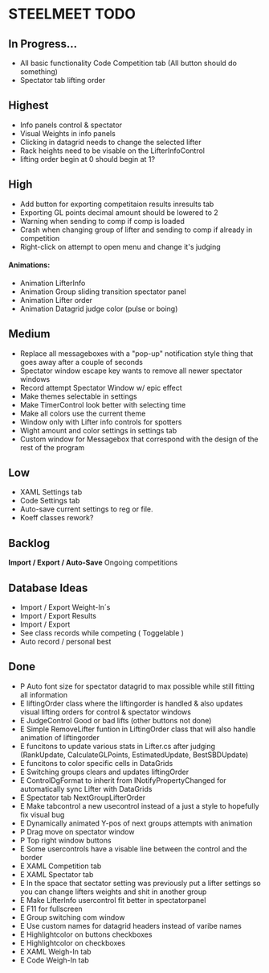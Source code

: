 ﻿<h1>STEELMEET TODO

## In Progress...
* All basic functionality Code Competition tab (All button should do something)
* Spectator tab lifting order


## Highest
* Info panels control & spectator
* Visual Weights in info panels
* Clicking in datagrid needs to change the selected lifter
* Rack heights need to be visable on the LifterInfoControl
* lifting order begin at 0 should begin at 1?

## High
* Add button for exporting competitaion results inresults tab
* Exporting GL points decimal amount should be lowered to 2
* Warning when sending to comp if comp is loaded
* Crash when changing group of lifter and sending to comp if already in competition
* Right-click on attempt to open menu and change it's judging

#### Animations:
* Animation LifterInfo
* Animation Group sliding transition spectator panel
* Animation Lifter order
* Animation Datagrid judge color (pulse or boing)


## Medium
* Replace all messageboxes with a "pop-up" notification style thing that goes away after a couple of seconds
* Spectator window escape key wants to remove all newer spectator windows
* Record attempt Spectator Window w/ epic effect
* Make themes selectable in settings
* Make TimerControl look better with selecting time
* Make all colors use the current theme
* Window only with Lifter info controls for spotters
* Wight amount and color settings in settings tab
* Custom window for Messagebox that correspond with the design of the rest of the program


## Low
* XAML Settings tab
* Code Settings tab
* Auto-save current settings to reg or file.
* Koeff classes rework?


## Backlog

**Import / Export / Auto-Save** Ongoing competitions


## Database Ideas
* Import / Export Weight-In´s
* Import / Export Results
* Import / Export 
* See class records while competing ( Toggelable )
* Auto record / personal best


## Done
* P Auto font size for spectator datagrid to max possible while still fitting all information
* E liftingOrder class where the liftingorder is handled & also updates visual lifting orders for control & spectator windows
* E JudgeControl Good or bad lifts (other buttons not done)
* E Simple RemoveLifter funtion in LiftingOrder class that will also handle animation of liftingorder
* E funcitons to update various stats in Lifter.cs after judging (RankUpdate, CalculateGLPoints, EstimatedUpdate, BestSBDUpdate)
* E funcitons to color specific cells in DataGrids
* E Switching groups clears and updates liftingOrder
* E ControlDgFormat to inherit from INotifyPropertyChanged for automatically sync Lifter with DataGrids
* E Spectator tab NextGroupLifterOrder
* E Make tabcontrol a new usecontrol instead of a just a style to hopefully fix visual bug
* E Dynamically animated Y-pos of next groups attempts with animation 
* P Drag move on spectator window 
* P Top right window buttons
* E Some usercontrols have a visable line between the control and the border
* E XAML Competition tab
* E XAML Spectator tab
* E In the space that sectator setting was previously put a lifter settings so you can change lifters weights and shit in another group
* E Make LifterInfo usercontrol fit better in spectatorpanel
* E F11 for fullscreen
* E Group switching com window
* E Use custom names for datagrid headers instead of varibe names
* E Highlightcolor on buttons checkboxes
* E Highlightcolor on checkboxes
* E XAML Weigh-In tab
* E Code Weigh-In tab